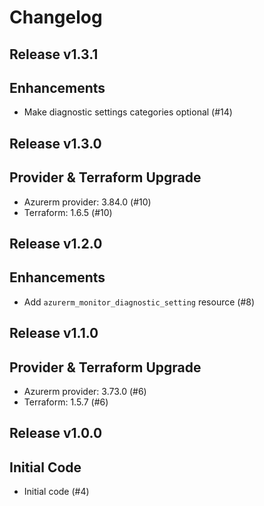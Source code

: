 # Changelog

## Release v1.3.1

## Enhancements

- Make diagnostic settings categories optional (#14)


   
## Release v1.3.0

## Provider & Terraform Upgrade
- Azurerm provider: 3.84.0 (#10)
- Terraform: 1.6.5 (#10)
   
## Release v1.2.0

## Enhancements

- Add `azurerm_monitor_diagnostic_setting` resource (#8)


   
## Release v1.1.0

## Provider & Terraform Upgrade
- Azurerm provider: 3.73.0 (#6)
- Terraform: 1.5.7 (#6)

   
## Release v1.0.0

## Initial Code

- Initial code (#4)


   